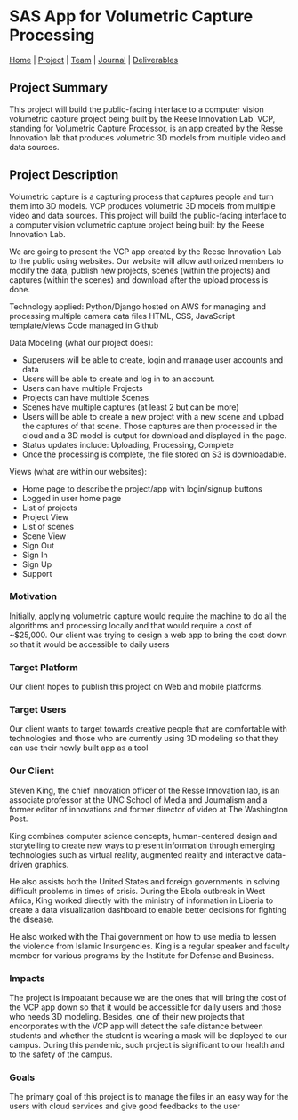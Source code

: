 # SAS App for Volumetric Capture Processing

[Home](https://teamz-comp523.github.io/vcp/index.html) | [Project](https://teamz-comp523.github.io/vcp/project.html) | [Team](https://teamz-comp523.github.io/vcp/team.html) | [Journal](https://teamz-comp523.github.io/vcp/journal.html) | [Deliverables](https://teamz-comp523.github.io/vcp/deliverables.html)

## Project Summary
This project will build the public-facing interface to a computer vision volumetric capture project being built by the Reese Innovation Lab. VCP, standing for Volumetric Capture Processor, is an app created by the Resse Innovation lab that produces volumetric 3D models from multiple video and data sources.

## Project Description
Volumetric capture is a capturing process that captures people and turn them into 3D models. VCP produces volumetric 3D models from multiple video and data sources. This project will build the public-facing interface to a computer vision volumetric capture project being built by the Reese Innovation Lab.

We are going to present the VCP app created by the Reese Innovation Lab to the public using websites. Our website will allow authorized members to modify the data, publish new projects, scenes (within the projects) and captures (within the scenes) and download after the upload process is done.

Technology applied:
Python/Django hosted on AWS for managing and processing multiple camera data files
HTML, CSS, JavaScript template/views
Code managed in Github

Data Modeling (what our project does):
- Superusers will be able to create, login and manage user accounts and data 
- Users will be able to create and log in to an account.
- Users can have multiple Projects
- Projects can have multiple Scenes
- Scenes have multiple captures (at least 2 but can be more) 
- Users will be able to create a new project with a new scene and upload the captures of that scene. Those captures are then processed in the cloud 
and a 3D model is output for download and displayed in the page.
- Status updates include: Uploading, Processing, Complete
- Once the processing is complete, the file stored on S3 is downloadable.

Views (what are within our websites):
- Home page to describe the project/app with login/signup buttons
- Logged in user home page
- List of projects
- Project View
- List of scenes
- Scene View
- Sign Out
- Sign In
- Sign Up
- Support

### Motivation
Initially, applying volumetric capture would require the machine to do all the algorithms and processing locally and that would require a cost of ~$25,000. Our client was trying to design a web app to bring the cost down so that it would be accessible to daily users

### Target Platform
Our client hopes to publish this project on Web and mobile platforms.

### Target Users
Our client wants to target towards creative people that are comfortable with technologies and those who are currently using 3D modeling so that they can use their newly built app as a tool

### Our Client
Steven King, the chief innovation officer of the Resse Innovation lab, is an associate professor at the UNC School of Media and Journalism and a former editor of innovations and former director of video at The Washington Post.

King combines computer science concepts, human-centered design and storytelling to create new ways to present information through emerging technologies such as virtual reality, augmented reality and interactive data-driven graphics.

He also assists both the United States and foreign governments in solving difficult problems in times of crisis. During the Ebola outbreak in West Africa, King worked directly with the ministry of information in Liberia to create a data visualization dashboard to enable better decisions for fighting the disease. 

He also worked with the Thai government on how to use media to lessen the violence from Islamic Insurgencies. King is a regular speaker and faculty member for various programs by the Institute for Defense and Business.

### Impacts
The project is impoatant because we are the ones that will bring the cost of the VCP app down so that it would be accessible for daily users and those who needs 3D modeling. Besides, one of their new projects that encorporates with the VCP app will detect the safe distance between students and whether the student is wearing a mask will be deployed to our campus. During this pandemic, such project is significant to our health and to the safety of the campus.

### Goals
The primary goal of this project is to manage the files in an easy way for the users with cloud services and give good feedbacks to the user
